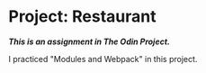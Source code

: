 # Project: Restaurant

*__This is an assignment in The Odin Project.__*

I practiced "Modules and Webpack" in this project.

